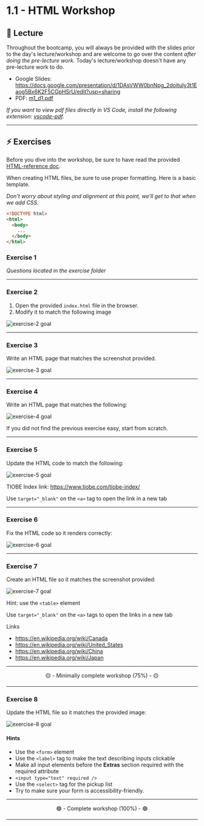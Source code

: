 # 1.1 - HTML Workshop

## 🦉 Lecture

Throughout the bootcamp, you will always be provided with the slides prior to the day's lecture/workshop and are welcome to go over the content _after doing the pre-lecture work._ Today's lecture/workshop doesn't have any pre-lecture work to do.

- Google Slides: https://docs.google.com/presentation/d/1DAsVWW0bnNpg_2doituIy3t1Eaog5Bx6K2F5CGpHSrU/edit?usp=sharing
- PDF: [m1_d1.pdf](__lecture/m1_d1.pdf)

_If you want to view pdf files directly in VS Code, install the following extension: [vscode-pdf](https://marketplace.visualstudio.com/items?itemName=tomoki1207.pdf)._

---

## ⚡ Exercises

Before you dive into the workshop, be sure to have read the provided [HTML-reference doc](__1-lecture/HTML-reference.md).

When creating HTML files, be sure to use proper formatting. Here is a basic template.

_Don't worry about styling and alignment at this point, we'll get to that when we add CSS._

```html
<!DOCTYPE html>
<html>
  <body>
    ...
  </body>
</html>
```

### Exercise 1

_Questions located in the exercise folder_

---

### Exercise 2

1. Open the provided `index.html` file in the browser.
2. Modify it to match the following image

![exercise-2 goal](./__1-lecture/assets/ex-2-goal.png)

---

### Exercise 3

Write an HTML page that matches the screenshot provided.

![exercise-3 goal](./__1-lecture/assets/ex-3-goal.png)

---

### Exercise 4

Write an HTML page that matches the following:

![exercise-4 goal](./__1-lecture/assets/ex-4-goal.png)

If you did not find the previous exercise easy, start from scratch.

---

### Exercise 5

Update the HTML code to match the following:

![exercise-5 goal](./__1-lecture/assets/ex-5-goal.png)

TIOBE Index link: https://www.tiobe.com/tiobe-index/

Use `target="_blank"` on the `<a>` tag to open the link in a new tab

---

### Exercise 6

Fix the HTML code so it renders correctly:

![exercise-6 goal](./__1-lecture/assets/ex-6-goal.png)

---

### Exercise 7

Create an HTML file so it matches the screenshot provided:

![exercise-7 goal](./__1-lecture/assets/ex-7-goal.png)

Hint: use the `<table>` element

Use `target="_blank"` on the `<a>` tags to open the links in a new tab

Links

- https://en.wikipedia.org/wiki/Canada
- https://en.wikipedia.org/wiki/United_States
- https://en.wikipedia.org/wiki/China
- https://en.wikipedia.org/wiki/Japan

---

<center>🟡 - Minimally complete workshop (75%) - 🟡</center>

---

### Exercise 8

Update the HTML file so it matches the provided image:

![exercise-8 goal](./__1-lecture/assets/ex-8-goal.png)

#### Hints

- Use the `<form>` element
- Use the `<label>` tag to make the text describing inputs clickable
- Make all input elements before the **Extras** section required with the required attribute
- `<input type="text" required />`
- Use the `<select>` tag for the pickup list
- Try to make sure your form is accessibility-friendly.

---

<center>🟢 - Complete workshop (100%) - 🟢</center>

---
